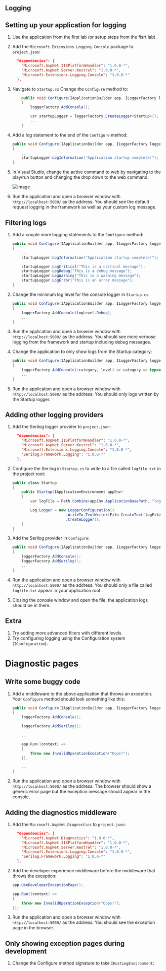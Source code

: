 ## Logging

## Setting up your application for logging
1. Use the application from the first lab (or setup steps from the fisrt lab).
2. Add the `Microsoft.Extensions.Logging.Console` package to `project.json`:

    ```JSON
      "dependencies": {
        "Microsoft.AspNet.IISPlatformHandler": "1.0.0-*",
        "Microsoft.AspNet.Server.Kestrel": "1.0.0-*",
        "Microsoft.Extensions.Logging.Console": "1.0.0-*"
      },
    ```
3. Navigate to `Startup.cs` Change the `Configure` method to:
    
    ```C#
        public void Configure(IApplicationBuilder app, ILoggerFactory loggerFactory)
        {
            loggerFactory.AddConsole();

            var startupLogger = loggerFactory.CreateLogger<Startup>();
            ...
        }
    ```

4. Add a log statement to the end of the `Configure` method:
    
    ```C#
    public void Configure(IApplicationBuilder app, ILoggerFactory loggerFactory)
    {
        ...
        startupLogger.LogInformation("Application startup complete!");
    }
    ```
    
5. In Visual Studio, change the active command to web by navigating to the play/run button and changing the drop down to the web command. 

    ![image](https://cloud.githubusercontent.com/assets/95136/12222924/633ef134-b7c1-11e5-9146-da36013da8d8.png)

6. Run the application and open a browser window with `http://localhost:5000/` as the address. You should see the default request logging in the framework as well as your custom log message.

## Filtering logs
1. Add a couple more logging statements to the `Configure` method:
    
    ```C#
    public void Configure(IApplicationBuilder app, ILoggerFactory loggerFactory)
    {
        ...
        startupLogger.LogInformation("Application startup complete!");

        startupLogger.LogCritical("This is a critical message");
        startupLogger.LogDebug("This is a debug message");
        startupLogger.LogWarning("This is a warning message");
        startupLogger.LogError("This is an error message");
    }
    ```
    
2. Change the minimum log level for the console logger in `Startup.cs`:

    ```C#
    public void Configure(IApplicationBuilder app, ILoggerFactory loggerFactory)
    {
        loggerFactory.AddConsole(LogLevel.Debug);
        ...
    }
    ```

3. Run the application and open a browser window with `http://localhost:5000/` as the address. You should see more verbose logging from the framework and startup including debug messages.

4. Change the application to only show logs from the Startup category:

    ```C#
    public void Configure(IApplicationBuilder app, ILoggerFactory loggerFactory)
    {
        loggerFactory.AddConsole((category, level) => category == typeof(Startup).FullName);
        ...
    }
    ```

5. Run the application and open a browser window with `http://localhost:5000/` as the address. You should only logs written by the Startup logger.

## Adding other logging providers
1. Add the Serilog logger provider to `project.json`:

    ```JSON
      "dependencies": {
        "Microsoft.AspNet.IISPlatformHandler": "1.0.0-*",
        "Microsoft.AspNet.Server.Kestrel": "1.0.0-*",
        "Microsoft.Extensions.Logging.Console": "1.0.0-*",
        "Serilog.Framework.Logging": "1.0.0-*"
      },
    ```
2. Configure the Serilog in `Startup.cs` to write to a file called `logfile.txt` in the project root:
    
    ```C#
    public class Startup
    {
        public Startup(IApplicationEnvironment appEnv)
        {
            var logFile = Path.Combine(appEnv.ApplicationBasePath, "logfile.txt");
    
            Log.Logger = new LoggerConfiguration()
                            .WriteTo.TextWriter(File.CreateText(logFile))
                            .CreateLogger();
        }
    }
    ```
3. Add the Serilog provider in `Configure`:

    ```C#
    public void Configure(IApplicationBuilder app, ILoggerFactory loggerFactory)
    {
        loggerFactory.AddConsole();
        loggerFactory.AddSerilog();
        ...
    }
    ```

4. Run the application and open a browser window with `http://localhost:5000/` as the address. You should only a file called `logfile.txt` appear in your application root. 

5. Closing the conosle window and open the file, the application logs should be in there.

## Extra 
1. Try adding more advanced filters with different levels.
2. Try configuring logging using the Configuration system (`IConfiguration`).

# Diagnostic pages

## Write some buggy code

1. Add a middleware to the above application that throws an exception. Your `Configure` method should look something like this:

    ```C#
    public void Configure(IApplicationBuilder app, ILoggerFactory loggerFactory)
    {
        loggerFactory.AddConsole();

        loggerFactory.AddSerilog();

        ...

        app.Run((context) =>
        {
            throw new InvalidOperationException("Oops!");
        });

        ...
    }
    ```
2. Run the application and open a browser window with `http://localhost:5000/` as the address. The browser should show a generic error page but the exception message should appear in the console.

## Adding the diagnostics middleware

1. Add the `Microsoft.AspNet.Diagnostics` to `project.json`:

    ```JSON
      "dependencies": {
        "Microsoft.AspNet.Diagnostics": "1.0.0-*",
        "Microsoft.AspNet.IISPlatformHandler": "1.0.0-*",
        "Microsoft.AspNet.Server.Kestrel": "1.0.0-*",
        "Microsoft.Extensions.Logging.Console": "1.0.0-*",
        "Serilog.Framework.Logging": "1.0.0-*"
      },
    ```
    
2. Add the developer experience middleware before the middleware that throws the exception:

    ```C#
    app.UseDeveloperExceptionPage();

    app.Run((context) =>
    {
        throw new InvalidOperationException("Oops!");
    });
    ```
3. Run the application and open a browser window with `http://localhost:5000/` as the address. You should see the exception page in the browser.

## Only showing exception pages during development

1. Change the Configure method signature to take `IHostingEnvironment`:

    ```C#
    ```
